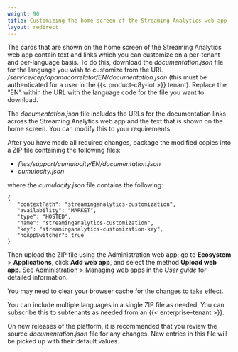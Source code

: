 ```yaml
---
weight: 90
title: Customizing the home screen of the Streaming Analytics web app
layout: redirect
---
```


The cards that are shown on the home screen of the Streaming Analytics web app contain text and links 
which you can customize on a per-tenant and per-language basis. To do this, download the *documentation.json* file 
for the language you wish to customize from the URL */service/cep/apamacorrelator/EN/documentation.json* 
(this must be authenticated for a user in the {{< product-c8y-iot >}} tenant). Replace the "EN" within the URL with the 
language code for the file you want to download. 

The *documentation.json* file includes the URLs for the documentation links across the Streaming Analytics web app 
and the text that is shown on the home screen. You can modify this to your requirements.

After you have made all required changes, package the modified copies into a ZIP file containing the following files:

- *files/support/cumulocity/EN/documentation.json*
- *cumulocity.json*

where the *cumulocity.json* file contains the following:

```
{ 
   "contextPath": "streaminganalytics-customization", 
   "availability": "MARKET", 
   "type": "HOSTED", 
   "name": "streaminganalytics-customization", 
   "key": "streaminganalytics-customization-key", 
   "noAppSwitcher": true 
}
```

Then upload the ZIP file using the Administration web app: go to **Ecosystem** > **Applications**, click **Add web app**, and select the method **Upload web app**. 
See [Administration > Managing web apps](/users-guide/administration/#managing-applications) in the *User guide* for detailed information.

You may need to clear your browser cache for the changes to take effect. 

You can include multiple languages in a single ZIP file as needed. You can subscribe this to subtenants as needed from an {{< enterprise-tenant >}}.

On new releases of the platform, it is recommended that you review the source *documentation.json* file for any changes. 
New entries in this file will be picked up with their default values.